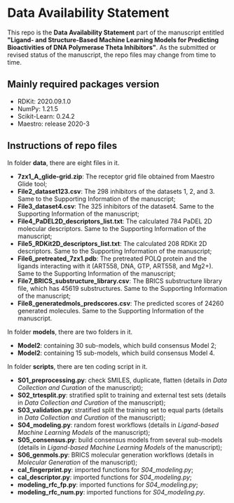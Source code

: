 # Data Availability Statement

This repo is the **Data Availability Statement** part of the manuscript entitled **"Ligand- and Structure-Based Machine Learning Models for Predicting Bioactivities of DNA Polymerase Theta Inhibitors"**. As the submitted or revised status of the manuscript, the repo files may change  from time to time.

## Mainly required packages version

 - RDKit: 2020.09.1.0
 - NumPy: 1.21.5
 - Scikit-Learn: 0.24.2
 - Maestro: release 2020-3

## Instructions of repo files

In folder **data**, there are eight files in it.

 - **7zx1_A_glide-grid.zip**: The receptor grid file obtained from Maestro Glide tool;
 - **File2_dataset123.csv**: The 298 inhibitors of the datasets 1, 2, and 3. Same to the Supporting Information of the manuscript;
 - **File3_dataset4.csv**: The 325 inhibitors of the dataset4. Same to the Supporting Information of the manuscript;
 - **File4_PaDEL2D_descriptors_list.txt**: The calculated 784 PaDEL 2D molecular descriptors. Same to the Supporting Information of the manuscript;
 - **File5_RDKit2D_descriptors_list.txt**: The calculated 208 RDKit 2D descriptors. Same to the Supporting Information of the manuscript;
 - **File6_pretreated_7zx1.pdb**: The pretreated POLQ protein and the ligands interacting with it (ART558, DNA, GTP, ART558, and Mg2+). Same to the Supporting Information of the manuscript;
 - **File7_BRICS_substructure_library.csv**: The BRICS substructure library file, which has 45619 substructures. Same to the Supporting Information of the manuscript;
 - **File8_generatedmols_predscores.csv**: The predicted scores of 24260 generated molecules. Same to the Supporting Information of the manuscript.

In folder **models**, there are two folders in it.

 - **Model2**: containing 30 sub-models, which build consensus Model 2;
 - **Model2**: containing 15 sub-models, which build consensus Model 4.

In folder **scripts**, there are ten coding script in it.

 - **S01_preprocessing.py**: check SMILES, duplicate, flatten (details in *Data Collection and Curation* of the manuscript);
 - **S02_trtesplit.py**: stratified split to training and external test sets (details in *Data Collection and Curation* of the manuscript);
 - **S03_validation.py**: stratified split the training set to equal parts (details in *Data Collection and Curation* of the manuscript);
 - **S04_modeling.py**: random forest workflows (details in *Ligand-based Machine Learning Models* of the manuscript);
 - **S05_consensus.py**: build consensus models from several sub-models (details in *Ligand-based Machine Learning Models* of the manuscript);
 - **S06_genmols.py**: BRICS molecular generation workflows (details in *Molecular Generation* of the manuscript);
 - **cal_fingerprint.py**: imported functions for *S04_modeling.py*;
 - **cal_descriptor.py**: imported functions for *S04_modeling.py*;
 - **modeling_rfc_fp.py**: imported functions for *S04_modeling.py*;
 - **modeling_rfc_num.py**: imported functions for *S04_modeling.py*.

